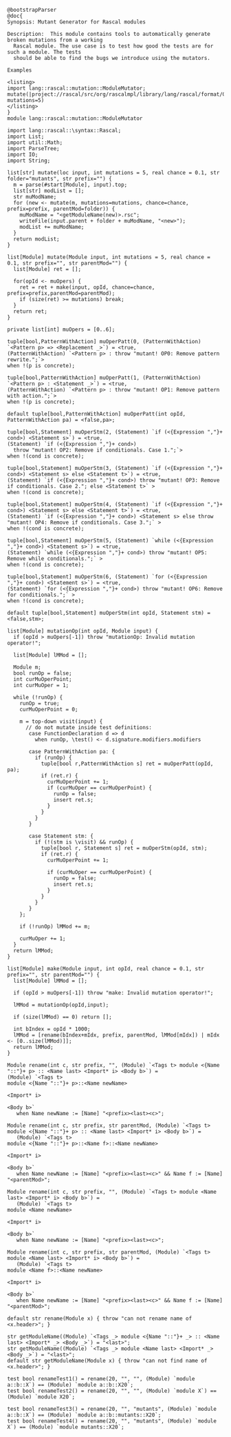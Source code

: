 ---
---
<pre class="rascal"><code><span class="Comment">@bootstrapParser</span>
<span class="Comment">@doc{
Synopsis: Mutant Generator for Rascal modules

Description:  This module contains tools to automatically generate broken mutations from a working 
  Rascal module. The use case is to test how good the tests are for such a module. The tests
  should be able to find the bugs we introduce using the mutators.
  
Examples

&lt;listing&gt;
import lang::rascal::mutation::ModuleMutator;
mutate(|project://rascal/src/org/rascalmpl/library/lang/rascal/format/Grammar.rsc|, mutations=5)
&lt;/listing&gt;  
}</span>
<span class="Keyword">module</span> lang::rascal::mutation::ModuleMutator

<span class="Keyword">import</span> lang::rascal::\syntax::Rascal;
<span class="Keyword">import</span> List;
<span class="Keyword">import</span> util::Math;
<span class="Keyword">import</span> ParseTree;
<span class="Keyword">import</span> IO;
<span class="Keyword">import</span> String;

<span class="Keyword">list</span>[<span class="Keyword">str</span>] mutate(<span class="Keyword">loc</span> input, <span class="Keyword">int</span> mutations = 5, <span class="Keyword">real</span> chance = 0.1, <span class="Keyword">str</span> folder=<span class="Constant">"mutants"</span>, <span class="Keyword">str</span> prefix=<span class="Constant">""</span>) {
  m = parse(#<span class="Keyword">start</span>[Module], input).top;
  <span class="Keyword">list</span>[<span class="Keyword">str</span>] modList = [];
  <span class="Keyword">str</span> muModName;
  <span class="Keyword">for</span> (new &lt;- mutate(m, mutations=mutations, chance=chance, prefix=prefix, parentMod=folder)) {
    muModName = <span class="Constant">"&lt;</span>getModuleName(new)<span class="Constant">&gt;.rsc"</span>;
    writeFile(input.parent + folder + muModName, <span class="Constant">"&lt;</span>new<span class="Constant">&gt;"</span>);
    modList += muModName;
  }
  <span class="Keyword">return</span> modList;
}

<span class="Keyword">list</span>[Module] mutate(Module input, <span class="Keyword">int</span> mutations = 5, <span class="Keyword">real</span> chance = 0.1, <span class="Keyword">str</span> prefix=<span class="Constant">""</span>, <span class="Keyword">str</span> parentMod=<span class="Constant">""</span>) {
  <span class="Keyword">list</span>[Module] ret = [];
  
  <span class="Keyword">for</span>(opId &lt;- muOpers) {
    ret = ret + make(input, opId, chance=chance, prefix=prefix,parentMod=parentMod);
    <span class="Keyword">if</span> (size(ret) &gt;= mutations) <span class="Keyword">break</span>;
  }
  <span class="Keyword">return</span> ret;
}

<span class="Keyword">private</span> <span class="Keyword">list</span>[<span class="Keyword">int</span>] muOpers = [<span class="Keyword">0</span>..6];

<span class="Keyword">tuple</span>[<span class="Keyword">bool</span>,PatternWithAction] muOperPatt(<span class="Keyword">0</span>, (PatternWithAction) `<span class="MetaVariable">&lt;Pattern p&gt;</span> =&gt; <span class="MetaVariable">&lt;Replacement _&gt;</span>`) = &lt;<span class="Keyword">true</span>,
(PatternWithAction) `<span class="MetaVariable">&lt;Pattern p&gt;</span> : <span class="Keyword">throw</span> <span class="Constant">"mutant! OP0: Remove pattern rewrite."</span>;`&gt;
<span class="Keyword">when</span> !(p <span class="Keyword">is</span> concrete);

<span class="Keyword">tuple</span>[<span class="Keyword">bool</span>,PatternWithAction] muOperPatt(1, (PatternWithAction) `<span class="MetaVariable">&lt;Pattern p&gt;</span> : <span class="MetaVariable">&lt;Statement _&gt;</span>`) = &lt;<span class="Keyword">true</span>,
(PatternWithAction) `<span class="MetaVariable">&lt;Pattern p&gt;</span> : <span class="Keyword">throw</span> <span class="Constant">"mutant! OP1: Remove pattern with action."</span>;`&gt;
<span class="Keyword">when</span> !(p <span class="Keyword">is</span> concrete);

<span class="Keyword">default</span> <span class="Keyword">tuple</span>[<span class="Keyword">bool</span>,PatternWithAction] muOperPatt(<span class="Keyword">int</span> opId, PatternWithAction pa) = &lt;<span class="Keyword">false</span>,pa&gt;;

<span class="Keyword">tuple</span>[<span class="Keyword">bool</span>,Statement] muOperStm(2, (Statement) `<span class="Keyword">if</span> (<span class="MetaVariable">&lt;{Expression <span class="Constant">","</span>}+ cond&gt;</span>) <span class="MetaVariable">&lt;Statement s&gt;</span>`) = &lt;<span class="Keyword">true</span>,
(Statement) `<span class="Keyword">if</span> (<span class="MetaVariable">&lt;{Expression <span class="Constant">","</span>}+ cond&gt;</span>) 
  <span class="Keyword">throw</span> <span class="Constant">"mutant! OP2: Remove if conditionals. Case 1."</span>;`&gt;
<span class="Keyword">when</span> !(cond <span class="Keyword">is</span> concrete);

<span class="Keyword">tuple</span>[<span class="Keyword">bool</span>,Statement] muOperStm(3, (Statement) `<span class="Keyword">if</span> (<span class="MetaVariable">&lt;{Expression <span class="Constant">","</span>}+ cond&gt;</span>) <span class="MetaVariable">&lt;Statement s&gt;</span> <span class="Keyword">else</span> <span class="MetaVariable">&lt;Statement t&gt;</span>`) = &lt;<span class="Keyword">true</span>,
(Statement) `<span class="Keyword">if</span> (<span class="MetaVariable">&lt;{Expression <span class="Constant">","</span>}+ cond&gt;</span>) <span class="Keyword">throw</span> <span class="Constant">"mutant! OP3: Remove if conditionals. Case 2."</span>; <span class="Keyword">else</span> <span class="MetaVariable">&lt;Statement t&gt;</span>` &gt;
<span class="Keyword">when</span> !(cond <span class="Keyword">is</span> concrete);

<span class="Keyword">tuple</span>[<span class="Keyword">bool</span>,Statement] muOperStm(4, (Statement) `<span class="Keyword">if</span> (<span class="MetaVariable">&lt;{Expression <span class="Constant">","</span>}+ cond&gt;</span>) <span class="MetaVariable">&lt;Statement s&gt;</span> <span class="Keyword">else</span> <span class="MetaVariable">&lt;Statement t&gt;</span>`) = &lt;<span class="Keyword">true</span>,
(Statement) `<span class="Keyword">if</span> (<span class="MetaVariable">&lt;{Expression <span class="Constant">","</span>}+ cond&gt;</span>) <span class="MetaVariable">&lt;Statement s&gt;</span> <span class="Keyword">else</span> <span class="Keyword">throw</span> <span class="Constant">"mutant! OP4: Remove if conditionals. Case 3."</span>;` &gt;
<span class="Keyword">when</span> !(cond <span class="Keyword">is</span> concrete);

<span class="Keyword">tuple</span>[<span class="Keyword">bool</span>,Statement] muOperStm(5, (Statement) `<span class="Keyword">while</span> (<span class="MetaVariable">&lt;{Expression <span class="Constant">","</span>}+ cond&gt;</span>) <span class="MetaVariable">&lt;Statement s&gt;</span>`) = &lt;<span class="Keyword">true</span>,
(Statement) `<span class="Keyword">while</span> (<span class="MetaVariable">&lt;{Expression <span class="Constant">","</span>}+ cond&gt;</span>) <span class="Keyword">throw</span> <span class="Constant">"mutant! OP5: Remove while conditionals."</span>;` &gt;
<span class="Keyword">when</span> !(cond <span class="Keyword">is</span> concrete);

<span class="Keyword">tuple</span>[<span class="Keyword">bool</span>,Statement] muOperStm(6, (Statement) `<span class="Keyword">for</span> (<span class="MetaVariable">&lt;{Expression <span class="Constant">","</span>}+ cond&gt;</span>) <span class="MetaVariable">&lt;Statement s&gt;</span>`) = &lt;<span class="Keyword">true</span>,
(Statement) `<span class="Keyword">for</span> (<span class="MetaVariable">&lt;{Expression <span class="Constant">","</span>}+ cond&gt;</span>) <span class="Keyword">throw</span> <span class="Constant">"mutant! OP6: Remove for conditionals."</span>;` &gt;
<span class="Keyword">when</span> !(cond <span class="Keyword">is</span> concrete);

<span class="Keyword">default</span> <span class="Keyword">tuple</span>[<span class="Keyword">bool</span>,Statement] muOperStm(<span class="Keyword">int</span> opId, Statement stm) = &lt;<span class="Keyword">false</span>,stm&gt;;
        
<span class="Keyword">list</span>[Module] mutationOp(<span class="Keyword">int</span> opId, Module input) {
  <span class="Keyword">if</span> (opId &gt; muOpers[<span class="Keyword">-</span>1]) <span class="Keyword">throw</span> <span class="Constant">"mutationOp: Invalid mutation operator!"</span>;
  
  <span class="Keyword">list</span>[Module] lMMod = [];
  
  Module m;
  <span class="Keyword">bool</span> runOp = <span class="Keyword">false</span>;
  <span class="Keyword">int</span> curMuOperPoint;
  <span class="Keyword">int</span> curMuOper = 1;
  
  <span class="Keyword">while</span> (!runOp) {
    runOp = <span class="Keyword">true</span>;
    curMuOperPoint = <span class="Keyword">0</span>;
    
    m = <span class="Keyword">top-down</span> <span class="Keyword">visit</span>(input) {
      <span class="Comment">// do not mutate inside test definitions:</span>
       <span class="Keyword">case</span> FunctionDeclaration d =&gt; d 
         <span class="Keyword">when</span> runOp, \test() &lt;- d.signature.modifiers.modifiers
         
       <span class="Keyword">case</span> PatternWithAction pa: {
         <span class="Keyword">if</span> (runOp) {
           <span class="Keyword">tuple</span>[<span class="Keyword">bool</span> r,PatternWithAction s] ret = muOperPatt(opId, pa);
           <span class="Keyword">if</span> (ret.r) {
             curMuOperPoint += 1;
             <span class="Keyword">if</span> (curMuOper == curMuOperPoint) {
               runOp = <span class="Keyword">false</span>;
               <span class="Keyword">insert</span> ret.s;
             }
           }
         }
       }
       
       <span class="Keyword">case</span> Statement stm: {
         <span class="Keyword">if</span> (!(stm <span class="Keyword">is</span> \visit) &amp;&amp; runOp) {
           <span class="Keyword">tuple</span>[<span class="Keyword">bool</span> r, Statement s] ret = muOperStm(opId, stm);
           <span class="Keyword">if</span> (ret.r) {
             curMuOperPoint += 1;
             
             <span class="Keyword">if</span> (curMuOper == curMuOperPoint) {
               runOp = <span class="Keyword">false</span>;
               <span class="Keyword">insert</span> ret.s;
             }
           }
         }
       }
    };
    
    <span class="Keyword">if</span> (!runOp) lMMod += m;
    
    curMuOper += 1;
  }
  <span class="Keyword">return</span> lMMod;
}
  
<span class="Keyword">list</span>[Module] make(Module input, <span class="Keyword">int</span> opId, <span class="Keyword">real</span> chance = 0.1, <span class="Keyword">str</span> prefix=<span class="Constant">""</span>, <span class="Keyword">str</span> parentMod=<span class="Constant">""</span>) {
  <span class="Keyword">list</span>[Module] lMMod = [];
  
  <span class="Keyword">if</span> (opId &gt; muOpers[<span class="Keyword">-</span>1]) <span class="Keyword">throw</span> <span class="Constant">"make: Invalid mutation operator!"</span>;
  
  lMMod = mutationOp(opId,input);
  
  <span class="Keyword">if</span> (size(lMMod) == <span class="Keyword">0</span>) <span class="Keyword">return</span> [];
  
  <span class="Keyword">int</span> bIndex = opId * 1000;
  lMMod = [rename(bIndex+mIdx, prefix, parentMod, lMMod[mIdx]) | mIdx &lt;- [<span class="Keyword">0</span>..size(lMMod)]];
  <span class="Keyword">return</span> lMMod;
}
 
Module rename(<span class="Keyword">int</span> c, <span class="Keyword">str</span> prefix, <span class="Constant">""</span>, (Module) `<span class="MetaVariable">&lt;Tags t&gt;</span> <span class="Keyword">module</span> <span class="MetaVariable">&lt;{Name <span class="Constant">"::"</span>}+ p&gt;</span> :: <span class="MetaVariable">&lt;Name last&gt;</span> <span class="MetaVariable">&lt;Import* i&gt;</span> <span class="MetaVariable">&lt;Body b&gt;</span>`) =
(Module) `<span class="MetaVariable">&lt;Tags t&gt;</span> 
<span class="Keyword">module</span> <span class="MetaVariable">&lt;{Name <span class="Constant">"::"</span>}+ p&gt;</span>::<span class="MetaVariable">&lt;Name newName&gt;</span>

<span class="MetaVariable">&lt;Import* i&gt;</span>

<span class="MetaVariable">&lt;Body b&gt;</span>`
   <span class="Keyword">when</span> Name newName := [Name] <span class="Constant">"&lt;</span>prefix<span class="Constant">&gt;&lt;</span>last<span class="Constant">&gt;&lt;</span>c<span class="Constant">&gt;"</span>;
   
Module rename(<span class="Keyword">int</span> c, <span class="Keyword">str</span> prefix, <span class="Keyword">str</span> parentMod, (Module) `<span class="MetaVariable">&lt;Tags t&gt;</span> <span class="Keyword">module</span> <span class="MetaVariable">&lt;{Name <span class="Constant">"::"</span>}+ p&gt;</span> :: <span class="MetaVariable">&lt;Name last&gt;</span> <span class="MetaVariable">&lt;Import* i&gt;</span> <span class="MetaVariable">&lt;Body b&gt;</span>`) =
   (Module) `<span class="MetaVariable">&lt;Tags t&gt;</span> 
<span class="Keyword">module</span> <span class="MetaVariable">&lt;{Name <span class="Constant">"::"</span>}+ p&gt;</span>::<span class="MetaVariable">&lt;Name f&gt;</span>::<span class="MetaVariable">&lt;Name newName&gt;</span> 

<span class="MetaVariable">&lt;Import* i&gt;</span>

<span class="MetaVariable">&lt;Body b&gt;</span>`
   <span class="Keyword">when</span> Name newName := [Name] <span class="Constant">"&lt;</span>prefix<span class="Constant">&gt;&lt;</span>last<span class="Constant">&gt;&lt;</span>c<span class="Constant">&gt;"</span> &amp;&amp; Name f := [Name] <span class="Constant">"&lt;</span>parentMod<span class="Constant">&gt;"</span>;

Module rename(<span class="Keyword">int</span> c, <span class="Keyword">str</span> prefix, <span class="Constant">""</span>, (Module) `<span class="MetaVariable">&lt;Tags t&gt;</span> <span class="Keyword">module</span> <span class="MetaVariable">&lt;Name last&gt;</span> <span class="MetaVariable">&lt;Import* i&gt;</span> <span class="MetaVariable">&lt;Body b&gt;</span>`) = 
   (Module) `<span class="MetaVariable">&lt;Tags t&gt;</span> 
<span class="Keyword">module</span> <span class="MetaVariable">&lt;Name newName&gt;</span>

<span class="MetaVariable">&lt;Import* i&gt;</span>

<span class="MetaVariable">&lt;Body b&gt;</span>`
   <span class="Keyword">when</span> Name newName := [Name] <span class="Constant">"&lt;</span>prefix<span class="Constant">&gt;&lt;</span>last<span class="Constant">&gt;&lt;</span>c<span class="Constant">&gt;"</span>;

Module rename(<span class="Keyword">int</span> c, <span class="Keyword">str</span> prefix, <span class="Keyword">str</span> parentMod, (Module) `<span class="MetaVariable">&lt;Tags t&gt;</span> <span class="Keyword">module</span> <span class="MetaVariable">&lt;Name last&gt;</span> <span class="MetaVariable">&lt;Import* i&gt;</span> <span class="MetaVariable">&lt;Body b&gt;</span>`) = 
   (Module) `<span class="MetaVariable">&lt;Tags t&gt;</span>
<span class="Keyword">module</span> <span class="MetaVariable">&lt;Name f&gt;</span>::<span class="MetaVariable">&lt;Name newName&gt;</span>

<span class="MetaVariable">&lt;Import* i&gt;</span>

<span class="MetaVariable">&lt;Body b&gt;</span>`
   <span class="Keyword">when</span> Name newName := [Name] <span class="Constant">"&lt;</span>prefix<span class="Constant">&gt;&lt;</span>last<span class="Constant">&gt;&lt;</span>c<span class="Constant">&gt;"</span> &amp;&amp; Name f := [Name] <span class="Constant">"&lt;</span>parentMod<span class="Constant">&gt;"</span>;
   
<span class="Keyword">default</span> <span class="Keyword">str</span> rename(Module x) { <span class="Keyword">throw</span> <span class="Constant">"can not rename name of &lt;</span>x.header<span class="Constant">&gt;"</span>; } 
  
<span class="Keyword">str</span> getModuleName((Module) `<span class="MetaVariable">&lt;Tags _&gt;</span> <span class="Keyword">module</span> <span class="MetaVariable">&lt;{Name <span class="Constant">"::"</span>}+ _&gt;</span> :: <span class="MetaVariable">&lt;Name last&gt;</span> <span class="MetaVariable">&lt;Import* _&gt;</span> <span class="MetaVariable">&lt;Body _&gt;</span>`) = <span class="Constant">"&lt;</span>last<span class="Constant">&gt;"</span>;
<span class="Keyword">str</span> getModuleName((Module) `<span class="MetaVariable">&lt;Tags _&gt;</span> <span class="Keyword">module</span> <span class="MetaVariable">&lt;Name last&gt;</span> <span class="MetaVariable">&lt;Import* _&gt;</span> <span class="MetaVariable">&lt;Body _&gt;</span>`) = <span class="Constant">"&lt;</span>last<span class="Constant">&gt;"</span>; 
<span class="Keyword">default</span> <span class="Keyword">str</span> getModuleName(Module x) { <span class="Keyword">throw</span> <span class="Constant">"can not find name of &lt;</span>x.header<span class="Constant">&gt;"</span>; }

<span class="Keyword">test</span> <span class="Keyword">bool</span> renameTest1() = rename(20, <span class="Constant">""</span>, <span class="Constant">""</span>, (Module) `<span class="Keyword">module</span> a::b::X`) == (Module) `<span class="Keyword">module</span> a::b::X20`;
<span class="Keyword">test</span> <span class="Keyword">bool</span> renameTest2() = rename(20, <span class="Constant">""</span>, <span class="Constant">""</span>, (Module) `<span class="Keyword">module</span> X`) == (Module) `<span class="Keyword">module</span> X20`;

<span class="Keyword">test</span> <span class="Keyword">bool</span> renameTest3() = rename(20, <span class="Constant">""</span>, <span class="Constant">"mutants"</span>, (Module) `<span class="Keyword">module</span> a::b::X`) == (Module) `<span class="Keyword">module</span> a::b::mutants::X20`;
<span class="Keyword">test</span> <span class="Keyword">bool</span> renameTest4() = rename(20, <span class="Constant">""</span>, <span class="Constant">"mutants"</span>, (Module) `<span class="Keyword">module</span> X`) == (Module) `<span class="Keyword">module</span> mutants::X20`;</code></pre>
